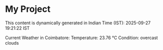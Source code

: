 # My Project

This content is dynamically generated in Indian Time (IST): 2025-09-27 19:21:22 IST


Current Weather in Coimbatore:
Temperature: 23.76 °C
Condition: overcast clouds
